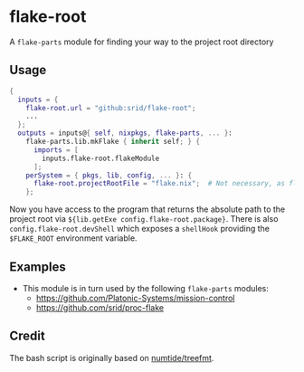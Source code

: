 # flake-root

A `flake-parts` module for finding your way to the project root directory

## Usage

```nix
{
  inputs = {
    flake-root.url = "github:srid/flake-root";
    ...
  };
  outputs = inputs@{ self, nixpkgs, flake-parts, ... }:
    flake-parts.lib.mkFlake { inherit self; } {
      imports = [
        inputs.flake-root.flakeModule
      ];
    perSystem = { pkgs, lib, config, ... }: {
      flake-root.projectRootFile = "flake.nix";  # Not necessary, as flake.nix is the default
    }; 
```

Now you have access to the program that returns the absolute path to the project root via `${lib.getExe config.flake-root.package}`. There is also `config.flake-root.devShell` which exposes a `shellHook` providing the `$FLAKE_ROOT` environment variable.

## Examples

- This module is in turn used by the following `flake-parts` modules:
  - https://github.com/Platonic-Systems/mission-control
  - https://github.com/srid/proc-flake

## Credit

The bash script is originally based on [numtide/treefmt](https://github.com/numtide/treefmt/blob/66959743ba9e955819a16960319a09d152acff9a/module-options.nix#L98-L109).

